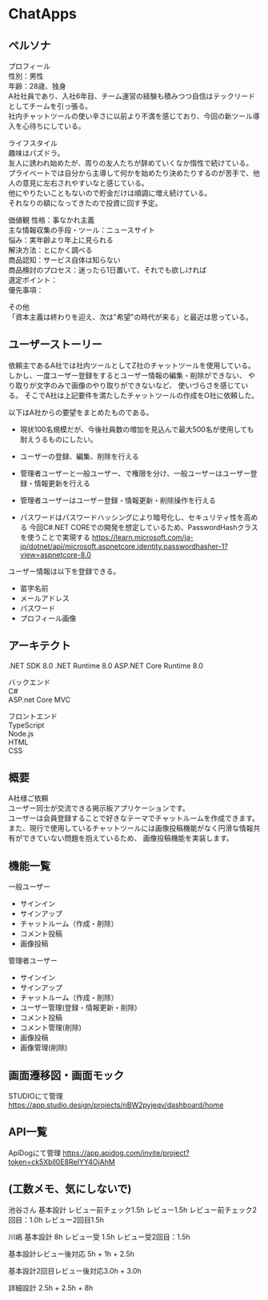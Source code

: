 # ChatApps

## ペルソナ

プロフィール  
性別：男性  
年齢：28歳、独身  
A社社員であり、入社6年目、チーム運営の経験も積みつつ自信はテックリードとしてチームを引っ張る。  
社内チャットツールの使い辛さに以前より不満を感じており、今回の新ツール導入を心待ちにしている。

ライフスタイル  
趣味はパズドラ。  
友人に誘われ始めたが、周りの友人たちが辞めていくなか惰性で続けている。  
プライベートでは自分から主導して何かを始めたり決めたりするのが苦手で、他人の意見に左右されやすいなと感じている。  
他にやりたいこともないので貯金だけは順調に増え続けている。  
それなりの額になってきたので投資に回す予定。  

価値観
性格：事なかれ主義  
主な情報収集の手段・ツール：ニュースサイト  
悩み：実年齢より年上に見られる  
解決方法：とにかく調べる  
商品認知：サービス自体は知らない  
商品検討のプロセス：迷ったら1日置いて、それでも欲しければ  
選定ポイント：  
優先事項：  

その他  
「資本主義は終わりを迎え、次は"希望"の時代が来る」と最近は思っている。

## ユーザーストーリー

依頼主であるA社では社内ツールとしてZ社のチャットツールを使用している。
しかし、一度ユーザー登録をするとユーザー情報の編集・削除ができない、
やり取りが文字のみで画像のやり取りができないなど、
使いづらさを感じている。
そこでA社は上記要件を満たしたチャットツールの作成をO社に依頼した。

以下はA社からの要望をまとめたものである。

- 現状100名規模だが、今後社員数の増加を見込んで最大500名が使用しても耐えうるものにしたい。

- ユーザーの登録、編集、削除を行える
- 管理者ユーザーと一般ユーザー、で権限を分け、一般ユーザーはユーザー登録・情報更新を行える
- 管理者ユーザーはユーザー登録・情報更新・削除操作を行える
- パスワードはパスワードハッシングにより暗号化し、セキュリティ性を高める
 今回C#.NET COREでの開発を想定しているため、PasswordHashクラスを使うことで実現する
 <https://learn.microsoft.com/ja-jp/dotnet/api/microsoft.aspnetcore.identity.passwordhasher-1?view=aspnetcore-8.0>

ユーザー情報は以下を登録できる。

- 苗字名前
- メールアドレス
- パスワード
- プロフィール画像

## アーキテクト

.NET SDK 8.0
.NET Runtime 8.0
ASP.NET Core Runtime 8.0

バックエンド  
C#  
ASP.net Core MVC  

フロントエンド  
TypeScript  
Node.js  
HTML  
CSS  

## 概要

A社様ご依頼  
ユーザー同士が交流できる掲示板アプリケーションです。  
ユーザーは会員登録することで好きなテーマでチャットルームを作成できます。  
また、現行で使用しているチャットツールには画像投稿機能がなく円滑な情報共有ができていない問題を抱えているため、
画像投稿機能を実装します。  

## 機能一覧

一般ユーザー

- サインイン
- サインアップ
- チャットルーム（作成・削除）
- コメント投稿
- 画像投稿

管理者ユーザー

- サインイン
- サインアップ
- チャットルーム（作成・削除）
- ユーザー管理(登録・情報更新・削除)
- コメント投稿
- コメント管理(削除)
- 画像投稿
- 画像管理(削除)


## 画面遷移図・画面モック

STUDIOにて管理
<https://app.studio.design/projects/nBW2pyjeqv/dashboard/home>

## API一覧

ApiDogにて管理
<https://app.apidog.com/invite/project?token=ck5Xbll0E8ReIYY4OjAhM>

## (工数メモ、気にしないで)

池谷さん
基本設計
レビュー前チェック1.5h
レビュー1.5h
レビュー前チェック2回目：1.0h
レビュー2回目1.5h

川嶋
基本設計 8h
レビュー受 1.5h
レビュー受2回目：1.5h

基本設計レビュー後対応 5h + 1h + 2.5h

基本設計2回目レビュー後対応3.0h + 3.0h

詳細設計 2.5h + 2.5h + 8h
